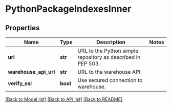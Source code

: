 # PythonPackageIndexesInner

## Properties
Name | Type | Description | Notes
------------ | ------------- | ------------- | -------------
**url** | **str** | URL to the Python simple repository as described in PEP 503. |
**warehouse_api_url** | **str** | URL to the warehouse API. |
**verify_ssl** | **bool** | Use secured connection to warehouse. |

[[Back to Model list]](../README.md#documentation-for-models) [[Back to API list]](../README.md#documentation-for-api-endpoints) [[Back to README]](../README.md)
